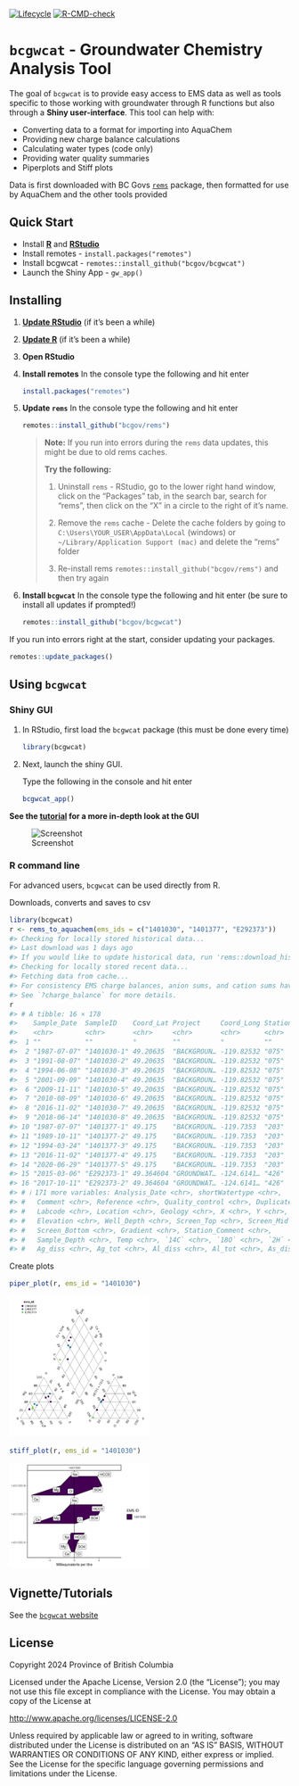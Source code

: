 
<!-- badges: start -->

[![Lifecycle](https://img.shields.io/badge/Lifecycle-Maturing-007EC6)](https://github.com/bcgov/repomountie/blob/master/doc/lifecycle-badges.md)
[![R-CMD-check](https://github.com/bcgov/bcgwcat/actions/workflows/R-CMD-check.yaml/badge.svg)](https://github.com/bcgov/bcgwcat/actions/workflows/R-CMD-check.yaml)
<!-- badges: end -->

<!-- README.md is generated from README.Rmd. Please edit that file -->

# `bcgwcat` - Groundwater Chemistry Analysis Tool

The goal of `bcgwcat` is to provide easy access to EMS data as well as
tools specific to those working with groundwater through R functions but
also through a **Shiny user-interface**. This tool can help with:

- Converting data to a format for importing into AquaChem
- Providing new charge balance calculations
- Calculating water types (code only)
- Providing water quality summaries
- Piperplots and Stiff plots

Data is first downloaded with BC Govs
[`rems`](http://github.com/bcgov/rems) package, then formatted for use
by AquaChem and the other tools provided

## Quick Start

- Install [**R**](https://cloud.r-project.org/) and
  [**RStudio**](https://rstudio.com/)
- Install remotes - `install.packages("remotes")`
- Install bcgwcat - `remotes::install_github("bcgov/bcgwcat")`
- Launch the Shiny App - `gw_app()`

## Installing

1.  [**Update RStudio**](https://rstudio.com/) (if it’s been a while)

2.  [**Update R**](https://cloud.r-project.org/) (if it’s been a while)

3.  **Open RStudio**

4.  **Install remotes** In the console type the following and hit enter

    ``` r
    install.packages("remotes")
    ```

5.  **Update `rems`** In the console type the following and hit enter

    ``` r
    remotes::install_github("bcgov/rems")
    ```

    > **Note:** If you run into errors during the `rems` data updates,
    > this might be due to old rems caches.
    >
    > **Try the following:**
    > 1.  Uninstall `rems` - RStudio, go to the lower right hand window,
    >     click on the “Packages” tab, in the search bar, search for
    >     “rems”, then click on the “X” in a circle to the right of it’s
    >     name.
    >
    > 2.  Remove the `rems` cache - Delete the cache folders by going to
    >     `C:\Users\YOUR_USER\AppData\Local` (windows) or
    >     `~/Library/Application Support (mac)` and delete the “rems”
    >     folder
    >
    > 3.  Re-install rems `remotes::install_github("bcgov/rems")` and
    >     then try again

6.  **Install `bcgwcat`** In the console type the following and hit
    enter (be sure to install all updates if prompted!)

    ``` r
    remotes::install_github("bcgov/bcgwcat")
    ```

If you run into errors right at the start, consider updating your
packages.

``` r
remotes::update_packages()
```

## Using `bcgwcat`

### Shiny GUI

1.  In RStudio, first load the `bcgwcat` package (this must be done
    every time)

    ``` r
    library(bcgwcat)
    ```

2.  Next, launch the shiny GUI.

    Type the following in the console and hit enter

    ``` r
    bcgwcat_app()
    ```

**See the
[tutorial](https://bcgov.github.io/bcgwcat/articles/bcgwcat.html) for a
more in-depth look at the GUI**

<figure>
<img src="figures/up-to-date.png" alt="Screenshot" />
<figcaption aria-hidden="true">Screenshot</figcaption>
</figure>

### R command line

For advanced users, `bcgwcat` can be used directly from R.

Downloads, converts and saves to csv

``` r
library(bcgwcat)
r <- rems_to_aquachem(ems_ids = c("1401030", "1401377", "E292373"))
#> Checking for locally stored historical data...
#> Last download was 1 days ago
#> If you would like to update historical data, run 'rems::download_historic_data()'
#> Checking for locally stored recent data...
#> Fetching data from cache...
#> For consistency EMS charge balances, anion sums, and cation sums have been replaced with recalculated values.
#> See `?charge_balance` for more details.
r
#> # A tibble: 16 × 178
#>    Sample_Date  SampleID    Coord_Lat Project     Coord_Long StationID Watertype
#>    <chr>        <chr>       <chr>     <chr>       <chr>      <chr>     <chr>    
#>  1 ""           ""          °         ""          °          ""        ""       
#>  2 "1987-07-07" "1401030-1" 49.20635  "BACKGROUN… -119.82532 "075"     "Fresh W…
#>  3 "1991-08-07" "1401030-2" 49.20635  "BACKGROUN… -119.82532 "075"     "Fresh W…
#>  4 "1994-06-08" "1401030-3" 49.20635  "BACKGROUN… -119.82532 "075"     "Fresh W…
#>  5 "2001-09-09" "1401030-4" 49.20635  "BACKGROUN… -119.82532 "075"     "Fresh W…
#>  6 "2009-11-11" "1401030-5" 49.20635  "BACKGROUN… -119.82532 "075"     "Fresh W…
#>  7 "2010-08-09" "1401030-6" 49.20635  "BACKGROUN… -119.82532 "075"     "Fresh W…
#>  8 "2016-11-02" "1401030-7" 49.20635  "BACKGROUN… -119.82532 "075"     "Fresh W…
#>  9 "2018-06-14" "1401030-8" 49.20635  "BACKGROUN… -119.82532 "075"     "Ground …
#> 10 "1987-07-07" "1401377-1" 49.175    "BACKGROUN… -119.7353  "203"     "Fresh W…
#> 11 "1989-10-11" "1401377-2" 49.175    "BACKGROUN… -119.7353  "203"     "Fresh W…
#> 12 "1994-03-24" "1401377-3" 49.175    "BACKGROUN… -119.7353  "203"     "Fresh W…
#> 13 "2016-11-02" "1401377-4" 49.175    "BACKGROUN… -119.7353  "203"     "Fresh W…
#> 14 "2020-06-29" "1401377-5" 49.175    "BACKGROUN… -119.7353  "203"     "Ground …
#> 15 "2015-03-06" "E292373-1" 49.364604 "GROUNDWAT… -124.6141… "426"     "Fresh W…
#> 16 "2017-10-11" "E292373-2" 49.364604 "GROUNDWAT… -124.6141… "426"     "Fresh W…
#> # ℹ 171 more variables: Analysis_Date <chr>, shortWatertype <chr>,
#> #   Comment <chr>, Reference <chr>, Quality_control <chr>, Duplicate_ID <chr>,
#> #   Labcode <chr>, Location <chr>, Geology <chr>, X <chr>, Y <chr>,
#> #   Elevation <chr>, Well_Depth <chr>, Screen_Top <chr>, Screen_Mid <chr>,
#> #   Screen_Bottom <chr>, Gradient <chr>, Station_Comment <chr>,
#> #   Sample_Depth <chr>, Temp <chr>, `14C` <chr>, `18O` <chr>, `2H` <chr>,
#> #   Ag_diss <chr>, Ag_tot <chr>, Al_diss <chr>, Al_tot <chr>, As_diss <chr>, …
```

Create plots

``` r
piper_plot(r, ems_id = "1401030")
```

<img src="man/figures/README-unnamed-chunk-9-1.png" width="50%" />

``` r
stiff_plot(r, ems_id = "1401030")
```

<img src="man/figures/README-unnamed-chunk-10-1.png" width="50%" />

## Vignette/Tutorials

See the [`bcgwcat` website](https://bcgov.github.io/bcgwcat)

## License

Copyright 2024 Province of British Columbia

Licensed under the Apache License, Version 2.0 (the “License”); you may
not use this file except in compliance with the License. You may obtain
a copy of the License at

<http://www.apache.org/licenses/LICENSE-2.0>

Unless required by applicable law or agreed to in writing, software
distributed under the License is distributed on an “AS IS” BASIS,
WITHOUT WARRANTIES OR CONDITIONS OF ANY KIND, either express or implied.
See the License for the specific language governing permissions and
limitations under the License.
